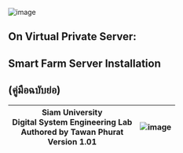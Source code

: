 ![image](https://user-images.githubusercontent.com/37249027/218273460-1c18a18e-b4a5-4b00-b155-feb20d4cb7b7.png)

## On Virtual Private Server: 

## Smart Farm Server Installation 

## (คู่มือฉบับย่อ)


 | Siam University <br> Digital System Engineering Lab <br>  Authored by Tawan Phurat <br> Version 1.01 | ![image](https://user-images.githubusercontent.com/37249027/218273504-f589e290-0608-45a8-902a-a9ecec704975.png)  |
| -------- | -------- |

